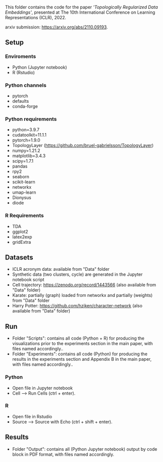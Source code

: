 This folder contains the code for the paper _'Topologically Regularized Data Embeddings'_, presented at The 10th International Conference on Learning Representations (ICLR), 2022.

arxiv submission: https://arxiv.org/abs/2110.09193.

## Setup

### Enviroments
* Python (Jupyter notebook) 
* R (Rstudio)

### Python channels
* pytorch
* defaults
* conda-forge

### Python requirements
* python=3.9.7
* cudatoolkit=11.1.1
* pytorch=1.9.0
* TopologyLayer (https://github.com/bruel-gabrielsson/TopologyLayer)
* numpy=1.21.2
* matplotlib=3.4.3
* scipy=1.7.1
* pandas
* rpy2
* seaborn
* scikit-learn
* networkx
* umap-learn
* Dionysus
* diode

### R Requirements 
* TDA
* ggplot2
* latex2exp
* gridExtra
	
## Datasets
* ICLR acronym data: available from "Data" folder
* Synthetic data (two clusters, cycle) are generated in the Jupyter notebook script
* Cell trajectory: https://zenodo.org/record/1443566 (also available from "Data" folder)
* Karate: partially (graph) loaded from networkx and partially (weights) from "Data" folder
* Harry Potter: https://github.com/hzjken/character-network (also available from "Data" folder)

## Run
* Folder "Scripts": contains all code (Python + R) for producing the visualizations prior to the experiments section in the main paper, with files named accordingly..
* Folder "Experiments": contains all code (Python) for producing the results in the experiments
section and Appendix B in the main paper, with files named accordingly..

### Python 
* Open file in Jupyter notebook
* Cell --> Run Cells (ctrl + enter).

### R
* Open file in Rstudio 
* Source --> Source with Echo (ctrl + shift + enter).

## Results
* Folder "Output": contains all (Python Jupyter notebook) output by code block in PDF format, with files named accordingly.